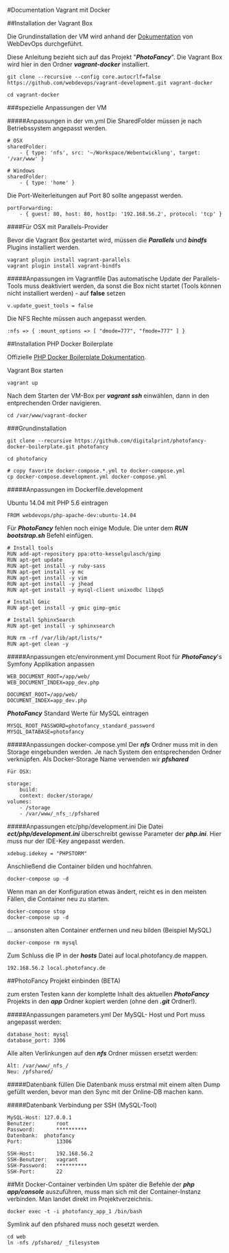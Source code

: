 #Documentation Vagrant mit Docker

##Installation der Vagrant Box

Die Grundinstallation der VM wird anhand der [Dokumentation](http://webdevops-documentation.readthedocs.io/projects/vagrant-docker-vm/en/ubuntu-16.04/content/gettingStarted/index.html#installation "Zur Dokumentation") von WebDevOps durchgeführt.

Diese Anleitung bezieht sich auf das Projekt "***PhotoFancy***".
Die Vagrant Box wird hier in den Ordner ***vagrant-docker*** installiert.

	git clone --recursive --config core.autocrlf=false https://github.com/webdevops/vagrant-development.git vagrant-docker
	
	cd vagrant-docker

###spezielle Anpassungen der VM

#####Anpassungen in der vm.yml
Die SharedFolder müssen je nach Betriebssystem angepasst werden.

	# OSX
	sharedFolder:
		- { type: 'nfs', src: '~/Workspace/Webentwicklung', target: '/var/www' }

	# Windows
	sharedFolder:
		- { type: 'home' }

Die Port-Weiterleitungen auf Port 80 sollte angepasst werden.

	portForwarding:
		- { guest: 80, host: 80, hostIp: '192.168.56.2', protocol: 'tcp' }

####Für OSX mit Parallels-Provider

Bevor die Vagrant Box gestartet wird, müssen die ***Parallels*** und 
***bindfs*** Plugins installiert werden.

	vagrant plugin install vagrant-parallels
	vagrant plugin install vagrant-bindfs

#####Anpassungen im Vagrantfile
Das automatische Update der Parallels-Tools muss deaktiviert werden, da sonst die Box nicht startet (Tools können nicht installiert werden) - auf **false** setzen

	v.update_guest_tools = false
	
Die NFS Rechte müssen auch angepasst werden.

	:nfs => { :mount_options => [ "dmode=777", "fmode=777" ] }
	
##Installation PHP Docker Boilerplate

Offizielle [PHP Docker Boilerplate Dokumentation](https://github.com/webdevops/php-docker-boilerplate "Zur offiziellen PHP Docker Boilerplate Dokumentation").

Vagrant Box starten

	vagrant up

Nach dem Starten der VM-Box per ***vagrant ssh*** einwählen, dann in den entprechenden Order navigieren.

	cd /var/www/vagrant-docker


###Grundinstallation

	git clone --recursive https://github.com/digitalprint/photofancy-docker-boilerplate.git photofancy
	
	cd photofancy
	
	# copy favorite docker-compose.*.yml to docker-compose.yml
	cp docker-compose.development.yml docker-compose.yml

#####Anpassungen im Dockerfile.development

Ubuntu 14.04 mit PHP 5.6 eintragen

	FROM webdevops/php-apache-dev:ubuntu-14.04

Für ***PhotoFancy*** fehlen noch einige Module. Die unter dem ***RUN bootstrap.sh*** Befehl einfügen.

	# Install tools
	RUN add-apt-repository ppa:otto-kesselgulasch/gimp
	RUN apt-get update
	RUN apt-get install -y ruby-sass
	RUN apt-get install -y mc
	RUN apt-get install -y vim
	RUN apt-get install -y jhead
	RUN apt-get install -y mysql-client unixodbc libpq5
	
	# Install Gmic
	RUN apt-get install -y gmic gimp-gmic
	
	# Install SphinxSearch
	RUN apt-get install -y sphinxsearch
	
	RUN rm -rf /var/lib/apt/lists/*
	RUN apt-get clean -y

#####Anpassungen etc/environment.yml
Document Root für ***PhotoFancy***'s Symfony Applikation anpassen

	WEB_DOCUMENT_ROOT=/app/web/
	WEB_DOCUMENT_INDEX=app_dev.php

	DOCUMENT_ROOT=/app/web/
	DOCUMENT_INDEX=app_dev.php

***PhotoFancy*** Standard Werte für MySQL eintragen

	MYSQL_ROOT_PASSWORD=photofancy_standard_password
	MYSQL_DATABASE=photofancy

#####Anpassungen docker-compose.yml
Der ***nfs*** Ordner muss mit in den Storage eingebunden werden. Je nach System den entsprechenden Ordner verknüpfen. Als Docker-Storage Name verwenden wir ***pfshared***

	Für OSX:
	
	storage:
		build:
		context: docker/storage/
	volumes:
		- /storage
		- /var/www/_nfs_:/pfshared

#####Anpassungen etc/php/development.ini
Die Datei ***ect/php/development.ini*** überschreibt gewisse Parameter der ***php.ini***. Hier muss nur der IDE-Key angepasst werden.

	xdebug.idekey = "PHPSTORM"
	
Anschließend die Container bilden und hochfahren.

	docker-compose up -d
	
Wenn man an der Konfiguration etwas ändert, reicht es in den meisten Fällen, die Container neu zu starten.

	docker-compose stop
	docker-compose up -d
	
... ansonsten alten Container entfernen und neu bilden (Beispiel MySQL)

	docker-compose rm mysql
	
Zum Schluss die IP in der ***hosts*** Datei auf local.photofancy.de mappen.

	192.168.56.2 local.photofancy.de
	

##PhotoFancy Projekt einbinden (BETA)

zum ersten Testen kann der komplette Inhalt des aktuellen ***PhotoFancy*** Projekts in den ***app*** Ordner kopiert werden (ohne den ***.git*** Ordner!).

#####Anpassungen parameters.yml
Der MySQL- Host und Port muss angepasst werden:

	database_host: mysql
	database_port: 3306

Alle alten Verlinkungen auf den ***nfs*** Ordner müssen ersetzt werden:

	Alt: /var/www/_nfs_/
	Neu: /pfshared/

#####Datenbank füllen
Die Datenbank muss erstmal mit einem alten Dump gefüllt werden, bevor man den Sync mit der Online-DB machen kann.

#####Datenbank Verbindung per SSH (MySQL-Tool)

	MySQL-Host:	127.0.0.1
	Benutzer:		root
	Password:		**********
	Datenbank:	photofancy
	Port:			13306
	
	SSH-Host:		192.168.56.2
	SSH-Benutzer:	vagrant
	SSH-Password:	**********
	SSH-Port:		22

##Mit Docker-Container verbinden
Um später die Befehle der ***php app/console*** auszuführen, muss man sich mit der Container-Instanz verbinden. Man landet direkt im Projektverzeichnis.

	docker exec -t -i photofancy_app_1 /bin/bash
	
Symlink auf den pfshared muss noch gesetzt werden.

	cd web
	ln -nfs /pfshared/ _filesystem
